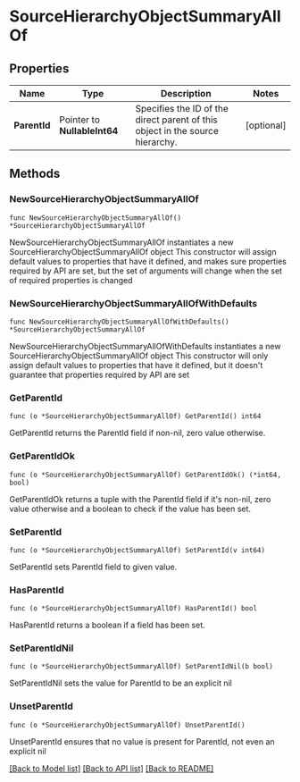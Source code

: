 # SourceHierarchyObjectSummaryAllOf

## Properties

Name | Type | Description | Notes
------------ | ------------- | ------------- | -------------
**ParentId** | Pointer to **NullableInt64** | Specifies the ID of the direct parent of this object in the source hierarchy. | [optional] 

## Methods

### NewSourceHierarchyObjectSummaryAllOf

`func NewSourceHierarchyObjectSummaryAllOf() *SourceHierarchyObjectSummaryAllOf`

NewSourceHierarchyObjectSummaryAllOf instantiates a new SourceHierarchyObjectSummaryAllOf object
This constructor will assign default values to properties that have it defined,
and makes sure properties required by API are set, but the set of arguments
will change when the set of required properties is changed

### NewSourceHierarchyObjectSummaryAllOfWithDefaults

`func NewSourceHierarchyObjectSummaryAllOfWithDefaults() *SourceHierarchyObjectSummaryAllOf`

NewSourceHierarchyObjectSummaryAllOfWithDefaults instantiates a new SourceHierarchyObjectSummaryAllOf object
This constructor will only assign default values to properties that have it defined,
but it doesn't guarantee that properties required by API are set

### GetParentId

`func (o *SourceHierarchyObjectSummaryAllOf) GetParentId() int64`

GetParentId returns the ParentId field if non-nil, zero value otherwise.

### GetParentIdOk

`func (o *SourceHierarchyObjectSummaryAllOf) GetParentIdOk() (*int64, bool)`

GetParentIdOk returns a tuple with the ParentId field if it's non-nil, zero value otherwise
and a boolean to check if the value has been set.

### SetParentId

`func (o *SourceHierarchyObjectSummaryAllOf) SetParentId(v int64)`

SetParentId sets ParentId field to given value.

### HasParentId

`func (o *SourceHierarchyObjectSummaryAllOf) HasParentId() bool`

HasParentId returns a boolean if a field has been set.

### SetParentIdNil

`func (o *SourceHierarchyObjectSummaryAllOf) SetParentIdNil(b bool)`

 SetParentIdNil sets the value for ParentId to be an explicit nil

### UnsetParentId
`func (o *SourceHierarchyObjectSummaryAllOf) UnsetParentId()`

UnsetParentId ensures that no value is present for ParentId, not even an explicit nil

[[Back to Model list]](../README.md#documentation-for-models) [[Back to API list]](../README.md#documentation-for-api-endpoints) [[Back to README]](../README.md)


